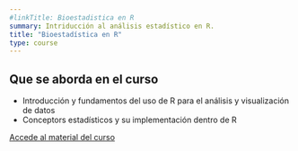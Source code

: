 ```yaml
---
#linkTitle: Bioestadistica en R
summary: Intriducción al análisis estadístico en R.
title: "Bioestadística en R"
type: course
---
```




## Que se aborda en el curso

- Introducción y fundamentos del uso de R para el análisis y visualización de datos 
- Conceptors estadísticos y su implementación dentro de R



[Accede al material del curso](https://trippv.github.io/Bioestadistica2021/) 